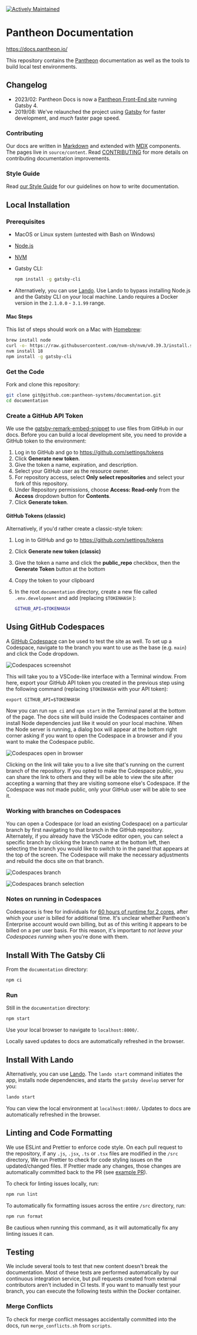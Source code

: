 [![Actively Maintained](https://img.shields.io/badge/Pantheon-Actively_Maintained-yellow?logo=pantheon&color=FFDC28)](https://docs.pantheon.io/oss-support-levels#actively-maintained-support)

Pantheon Documentation
======================

https://docs.pantheon.io/

This repository contains the [Pantheon](https://pantheon.io) documentation as well as the tools to build local test environments.

## Changelog
 - 2023/02: Pantheon Docs is now a [Pantheon Front-End site](https://docs.pantheon.io/guides/decoupled/overview) running Gatsby 4.
 - 2019/08: We've relaunched the project using [Gatsby](https://www.gatsbyjs.org) for faster development, and _much_ faster page speed.

### Contributing

Our docs are written in [Markdown](https://daringfireball.net/projects/markdown/) and extended with [MDX](https://github.com/mdx-js/mdx) components. The pages live in `source/content`. Read [CONTRIBUTING](<CONTRIBUTING.md>) for more details on contributing documentation improvements.

### Style Guide

Read [our Style Guide](https://docs.pantheon.io/style-guide) for our guidelines on how to write documentation.

## Local Installation

### Prerequisites

 - MacOS or Linux system (untested with Bash on Windows)
 - [Node.js](https://nodejs.org/en/)
 - [NVM](https://github.com/nvm-sh/nvm#installing-and-updating)
 - Gatsby CLI:

   ```bash
   npm install -g gatsby-cli
    ```

 - Alternatively, you can use [Lando](https://docs.lando.dev). Use Lando to bypass installing Node.js and the Gatsby CLI on your local machine. Lando requires a Docker version in the `2.1.0.0` - `3.1.99` range.

#### Mac Steps

This list of steps should work on a Mac with [Homebrew](https://brew.sh/):

```bash
brew install node
curl -o- https://raw.githubusercontent.com/nvm-sh/nvm/v0.39.3/install.sh | bash
nvm install 18
npm install -g gatsby-cli
```

### Get the Code

Fork and clone this repository:

```bash
git clone git@github.com:pantheon-systems/documentation.git
cd documentation
```

### Create a GitHub API Token

We use the [gatsby-remark-embed-snippet](https://github.com/gatsbyjs/gatsby/tree/master/packages/gatsby-remark-embed-snippet) to use files from GitHub in our docs. Before you can build a local development site, you need to provide a GitHub token to the environment:

1. Log in to GitHub and go to <https://github.com/settings/tokens>
1. Click **Generate new token**.
1. Give the token a name, expiration, and description.
1. Select your GitHub user as the resource owner.
1. For repository access, select **Only select repositories** and select your fork of this repository.
1. Under Repository permissions, choose **Access: Read-only** from the **Access** dropdown button for **Contents**.
1. Click **Generate token**.

#### GitHub Tokens (classic)

Alternatively, if you'd rather create a classic-style token:

1. Log in to GitHub and go to <https://github.com/settings/tokens>
1. Click **Generate new token (classic)**
1. Give the token a name and click the **public_repo** checkbox, then the **Generate Token** button at the bottom
1. Copy the token to your clipboard
1. In the root `documentation` directory, create a new file called `.env.development` and add (replacing `$TOKENHASH` ):

   ```bash
   GITHUB_API=$TOKENHASH
   ```

## Using GitHub Codespaces

A [GitHub Codespace](https://github.com/features/codespaces) can be used to test the site as well. To set up a Codespace, navigate to the branch you want to use as the base (e.g. `main`) and click the Code dropdown.

![Codespaces screenshot](/source/images/assets/codespaces-setup.png)

This will take you to a VSCode-like interface with a Terminal window. From here, export your GitHub API token you created in the previous step using the following command (replacing `$TOKENHASH` with your API token):

```bash{promptUser: user}
export GITHUB_API=$TOKENHASH
```

Now you can run `npm ci` and `npm start` in the Terminal panel at the bottom of the page. The docs site will build inside the Codespaces container and install Node dependencies just like it would on your local machine. When the Node server is running, a dialog box will appear at the bottom right corner asking if you want to open the Codespace in a browser and if you want to make the Codespace public.

![Codespaces open in browser](/source/images/assets/codespaces-application-available.png)

Clicking on the link will take you to a live site that's running on the current branch of the repository. If you opted to make the Codespace public, you can share the link to others and they will be able to view the site after accepting a warning that they are visiting someone else's Codespace. If the Codespace was not made public, only your GitHub user will be able to see it.

### Working with branches on Codespaces
You can open a Codespace (or load an existing Codespace) on a particular branch by first navigating to that branch in the GitHub repository. Alternately, if you already have the VSCode editor open, you can select a specific branch by clicking the branch name at the bottom left, then selecting the branch you would like to switch to in the panel that appears at the top of the screen. The Codespace will make the necessary adjustments and rebuild the docs site on that branch.

![Codespaces branch](/source/images/assets/codespaces-branch.png)

![Codespaces branch selection](/source/images/assets/codespaces-branch-list.png)

### Notes on running in Codespaces

Codespaces is free for individuals for [60 hours of runtime for 2 cores](https://github.com/features/codespaces#pricing), after which your _user_ is billed for additional time. It's unclear whether Pantheon's Enterprise account would own billing, but as of this writing it appears to be billed on a per user basis. For this reason, it's important to _not leave your Codespaces running_ when you're done with them.

## Install With The Gatsby Cli

From the `documentation` directory:

```bash
npm ci
```

### Run

Still in the `documentation` directory:

```bash
npm start
```

Use your local browser to navigate to `localhost:8000/`.

Locally saved updates to docs are automatically refreshed in the browser.

## Install With Lando

Alternatively, you can use [Lando](https://gist.github.com/tormi/a8b8fc39f9481373b24dc94cb8d2ee31). The `lando start` command initiates the app, installs node dependencies, and starts the `gatsby develop` server for you:

```bash
lando start
```

You can view the local environment at `localhost:8000/`. Updates to docs are automatically refreshed in the browser.

## Linting and Code Formatting
We use ESLint and Prettier to enforce code style. On each pull request to the repository, if any `.js`, `.jsx`, `.ts` or `.tsx` files are modified in the `/src` directory, We run Prettier to check for code styling issues on the updated/changed files. If Prettier made any changes, those changes are automatically committed back to the PR (see [example PR](https://github.com/pantheon-systems/documentation/pull/9180#issuecomment-2292403319)).

To check for linting issues locally, run:
```bash
npm run lint
```

To automatically fix formatting issues across the entire `/src` directory, run:
```bash
npm run format
```
Be cautious when running this command, as it will automatically fix any linting issues it can.

## Testing

We include several tools to test that new content doesn't break the documentation. Most of these tests are performed automatically by our continuous integration service, but pull requests created from external contributors aren't included in CI tests. If you want to manually test your branch, you can execute the following tests within the Docker container.

### Merge Conflicts

To check for merge conflict messages accidentally committed into the docs, run `merge_conflicts.sh` from `scripts`.
